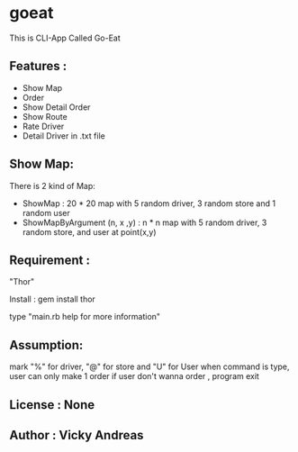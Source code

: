 # goeat
This is CLI-App Called Go-Eat

## **Features** : 
- Show Map
- Order
- Show Detail Order
- Show Route
- Rate Driver
- Detail Driver in .txt file

## **Show Map**:
There is 2 kind of Map:
- ShowMap : 20 * 20 map with 5 random driver, 3 random store and 1 random user
- ShowMapByArgument (n, x ,y) : n * n map with 5 random driver, 3 random store, and user at point(x,y)



## **Requirement** : 
"Thor"

Install : gem install thor

type "main.rb help for more information"

## **Assumption**:

mark "%" for driver, "@" for store and "U" for User
when command is type, user can only make 1 order
if user don't wanna order , program exit




## **License** : None

## **Author** : Vicky Andreas